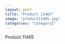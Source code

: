 ```yaml
---
layout: post
title: "Product 11465"
image: "product11465.jpg"
categories: "category1"
---
```

Product 11465
